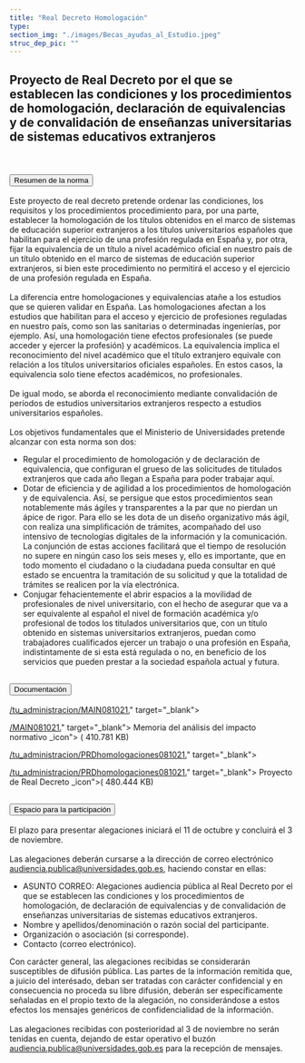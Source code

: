 ```yaml
---
title: "Real Decreto Homologación"
type: 
section_img: "./images/Becas_ayudas_al_Estudio.jpeg"
struc_dep_pic: ""
---
```

## Proyecto de Real Decreto por el que se establecen las condiciones y los procedimientos de homologación, declaración de equivalencias y de convalidación de enseñanzas universitarias de sistemas educativos extranjeros<br><br>
<section>
    <article>
        <div class="container container_xl_accoordion p-0">
            <div class="row mt-4">
                <div class="col-lg-12 content_collapse mb-120">
                                <div class="accordion" id="accordionPanelsStayOpenExample">
                                    <div class="accordion-item">
                                        <h2 class="accordion-header" id="panelsStayOpen-headingOne">
                                            <button class="accordion-button collapsed" type="button" data-bs-toggle="collapse" data-bs-target="#panelsStayOpen-collapseOne" aria-expanded="false" aria-controls="panelsStayOpen-collapseOne">
                                               Resumen de la norma
                                            </button>
                                        </h2>
                                        <div id="panelsStayOpen-collapseOne" class="accordion-collapse collapse " aria-labelledby="panelsStayOpen-headingOne">
                                            <div class="accordion-body">
                                                <article id="section_link">
                                                    <div class="container-fluid">
                                                        <div class="row">
                                                            <div class="col-12">
                                                               Este proyecto de real decreto pretende ordenar las condiciones, los requisitos y los procedimientos  procedimiento para, por una parte, establecer la homologación de los títulos obtenidos en el marco de sistemas de educación superior extranjeros a los títulos universitarios españoles que habilitan para el ejercicio de una profesión regulada en España y, por otra, fijar la equivalencia de un título a nivel académico oficial en nuestro país de un título obtenido en el marco de sistemas de educación superior extranjeros, si bien este procedimiento no permitirá el acceso y el ejercicio de una profesión regulada en España.  <br><br>
								La diferencia entre homologaciones y equivalencias atañe a los estudios que se quieren validar en España. Las homologaciones afectan a los estudios que habilitan para el acceso y ejercicio de profesiones reguladas en nuestro país, como son las sanitarias o determinadas ingenierías, por ejemplo. Así, una homologación tiene efectos profesionales (se puede acceder y ejercer la profesión) y académicos. La equivalencia implica el reconocimiento del nivel académico que el título extranjero equivale con relación a los títulos universitarios oficiales españoles. En estos casos, la equivalencia solo tiene efectos académicos, no profesionales.  <br><br>
								De igual modo, se aborda el reconocimiento mediante convalidación de períodos de estudios universitarios extranjeros respecto a estudios universitarios españoles.  <br><br>
								Los objetivos fundamentales que el Ministerio de Universidades pretende alcanzar con esta norma son dos:
								<ul>
									<li>Regular el procedimiento de homologación y de declaración de equivalencia, que configuran el grueso de las solicitudes de titulados extranjeros que cada año llegan a España para poder trabajar aquí.  </li>
									<li>Dotar de eficiencia y de agilidad a los procedimientos de homologación y de equivalencia. Así, se persigue que estos procedimientos sean notablemente más ágiles y transparentes a la par que no pierdan un ápice de rigor. Para ello se les dota de un diseño organizativo más ágil, con realiza una simplificación de trámites, acompañado del uso intensivo de tecnologías digitales de la información y la comunicación. La conjunción de estas acciones facilitará que el tiempo de resolución no supere en ningún caso los seis meses y, ello es importante, que en todo momento el ciudadano o la ciudadana pueda consultar en qué estado se encuentra la tramitación de su solicitud y que la totalidad de trámites se realicen por la vía electrónica.  </li>
									<li>Conjugar fehacientemente el abrir espacios a la movilidad de profesionales de nivel universitario, con el hecho de asegurar que va a ser equivalente al español el nivel de formación académica y/o profesional de todos los titulados universitarios que, con un título obtenido en sistemas universitarios extranjeros, puedan como trabajadores cualificados ejercer un trabajo o una profesión en España, indistintamente de si esta está regulada o no, en beneficio de los servicios que pueden prestar a la sociedad española actual y futura.   </li>
								</ul>
                                                            </div>
                                                        </div>
                                                    </div>
                                                </article>
                                            </div>
                                        </div>
                                    </div>
                                    <div class="accordion-item">
                                        <h2 class="accordion-header" id="panelsStayOpen-headingTwo">
                                            <button class="accordion-button collapsed" type="button" data-bs-toggle="collapse" data-bs-target="#panelsStayOpen-collapseTwo" aria-expanded="false">
                                                Documentación
                                            </button>
                                        </h2>
                                        <div id="panelsStayOpen-collapseTwo" class="accordion-collapse collapse" aria-labelledby="panelsStayOpen-headingTwo">
                                            <div class="accordion-body">
                                                <article id="section_link">
                                                    <div class="container-fluid">
                                                        <div class="row">
                                                            <div class="col-12">
								<div class="col-lg-12 cards_download_cnt">  
			<div class="row"> 
				<div class="download_card"> 
					<a class="card" href="{{<siteurl>}}/documentos/</a><i class="fas fa-external-link-alt"></i>/tu_administracion/MAIN081021.</a><i class="fas fa-external-link-alt"></i>" target="_blank"> 
					<div class="card-header"> 
						   <i class="fal fa-download"></i> 
					</div> </a> 
					<div class="card-body"> 
						<p class="text_file"><a class="card" href="{{<siteurl>}}/documentos/</a><i class="fas fa-external-link-alt"></i>/MAIN081021.</a><i class="fas fa-external-link-alt"></i>" target="_blank">  
						<span class="tit">Memoria del análisis del impacto normativo</span></a> <i class="fal fa-file-</a><i class="fas fa-external-link-alt"></i> </a><i class="fas fa-external-link-alt"></i>_icon"></i> (</a><i class="fas fa-external-link-alt"></i> 410.781 KB)
					</div>
				</div> 	
				<div class="download_card"> 
					<a class="card" href="{{<siteurl>}}/documentos/</a><i class="fas fa-external-link-alt"></i>/tu_administracion/PRDhomologaciones081021.</a><i class="fas fa-external-link-alt"></i>" target="_blank"> 
					<div class="card-header"> 
						   <i class="fal fa-download"></i> 
					</div> </a> 
					<div class="card-body"> 
						<p class="text_file"><a class="card" href="{{<siteurl>}}/documentos/</a><i class="fas fa-external-link-alt"></i>/tu_administracion/PRDhomologaciones081021.</a><i class="fas fa-external-link-alt"></i>" target="_blank">  
						<span class="tit">Proyecto de Real Decreto </span></a> <i class="fal fa-file-</a><i class="fas fa-external-link-alt"></i> </a><i class="fas fa-external-link-alt"></i>_icon"></i>(</a><i class="fas fa-external-link-alt"></i> 480.444 KB)
					</div>
				</div>
			</div> 
		</div> 
                                                            </div>
                                                        </div>
                                                    </div>
                                                </article>
                                            </div>
                                        </div>
				</div>
                                    <div class="accordion-item">
                                        <h2 class="accordion-header" id="panelsStayOpen-headingTree">
                                            <button class="accordion-button collapsed" type="button" data-bs-toggle="collapse" data-bs-target="#panelsStayOpen-collapseTree" aria-expanded="false">
                                                 Espacio para la participación
                                            </button>
                                        </h2>
                                        <div id="panelsStayOpen-collapseTree" class="accordion-collapse collapse" aria-labelledby="panelsStayOpen-headingTree">
                                            <div class="accordion-body">
                                                <article id="section_link">
                                                    <div class="container-fluid">
                                                        <div class="row">
                                                            <div class="col-12">
								El plazo para presentar alegaciones iniciará el 11 de octubre y concluirá el 3 de noviembre.<br><br>
								Las alegaciones deberán cursarse a la dirección de correo electrónico <a href="mailto:audiencia.publica@universidades.gob.es">audiencia.publica@universidades.gob.es</a>, haciendo constar en ellas:
								<ul>
									<li>ASUNTO CORREO: Alegaciones audiencia pública al Real Decreto por el que se establecen las condiciones y los procedimientos de homologación, de declaración de equivalencias y de convalidación de enseñanzas universitarias de sistemas educativos extranjeros.</li>
									<li>Nombre y apellidos/denominación o razón social del participante. </li>
									<li>Organización o asociación (si corresponde). </li>
									<li>Contacto (correo electrónico). </li>
								</ul>
								Con carácter general, las alegaciones recibidas se considerarán susceptibles de difusión pública. Las partes de la información remitida que, a juicio del interésado, deban ser tratadas con carácter confidencial y en consecuencia no proceda su libre difusión, deberán ser específicamente señaladas en el propio texto de la alegación, no considerándose a estos efectos los mensajes genéricos de confidencialidad de la información.  <br><br>
								Las alegaciones recibidas con posterioridad al 3 de noviembre no serán tenidas en cuenta, dejando de estar operativo el buzón <a href="mailto:audiencia.publica@universidades.gob.es">audiencia.publica@universidades.gob.es</a> para la recepción de mensajes.
							</div>
                                            </div>
                                        </div>
                                    </article>
                                </div>
                            </div>
                        </div>         
                    </div>
                </div>
            </div>
        </div>
    </article>
</section>